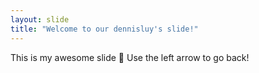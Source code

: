 ```yaml
---
layout: slide
title: "Welcome to our dennisluy's slide!"
---
```

This is my awesome slide :tada:
Use the left arrow to go back!
